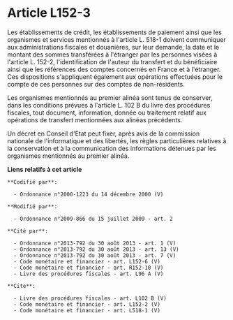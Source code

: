 # Article L152-3

Les établissements de crédit, les établissements de paiement ainsi que les organismes et services mentionnés à l'article L.
518-1 doivent communiquer aux administrations fiscales et douanières, sur leur demande, la date et le montant des sommes
transférées à l'étranger par les personnes visées à l'article L. 152-2, l'identification de l'auteur du transfert et du
bénéficiaire ainsi que les références des comptes concernés en France et à l'étranger. Ces dispositions s'appliquent
également aux opérations effectuées pour le compte de ces personnes sur des comptes de non-résidents. 

Les organismes mentionnés au premier alinéa sont tenus de conserver, dans les conditions prévues à l'article L. 102 B du
livre des procédures fiscales, tout document, information, donnée ou traitement relatif aux opérations de transfert
mentionnées aux alinéas précédents. 

Un décret en Conseil d'Etat peut fixer, après avis de la commission nationale de l'informatique et des libertés, les règles
particulières relatives à la conservation et à la communication des informations détenues par les organismes mentionnés au
premier alinéa.

**Liens relatifs à cet article**

	**Codifié par**:

	  - Ordonnance n°2000-1223 du 14 décembre 2000 (V)

	**Modifié par**:

	  - Ordonnance n°2009-866 du 15 juillet 2009 - art. 2

	**Cité par**:

	  - Ordonnance n°2013-792 du 30 août 2013 - art. 1 (V)
	  - Ordonnance n°2013-792 du 30 août 2013 - art. 13 (V)
	  - Ordonnance n°2013-792 du 30 août 2013 - art. 7 (V)
	  - Code monétaire et financier - art. L152-6 (V)
	  - Code monétaire et financier - art. R152-10 (V)
	  - Livre des procédures fiscales - art. L96 A (V)

	**Cite**:

	  - Livre des procédures fiscales - art. L102 B (V)
	  - Code monétaire et financier - art. L152-2 (V)
	  - Code monétaire et financier - art. L518-1 (V)
